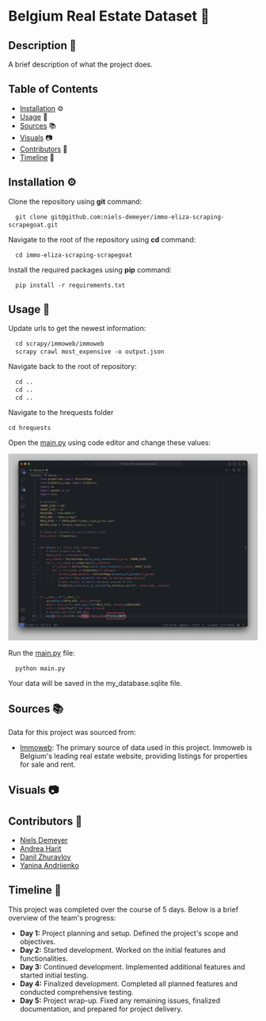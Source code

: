 # Belgium Real Estate Dataset 🏡

## Description 📝
A brief description of what the project does.

## Table of Contents

- [Installation](#installation) ⚙️
- [Usage](#usage) 🚀
- [Sources](#sources) 📚
- [Visuals](#visuals) 📷
- [Contributors](#contributors) 👥
- [Timeline](#timeline) 📅

## Installation ⚙️

Clone the repository using **git** command:

      git clone git@github.com:niels-demeyer/immo-eliza-scraping-scrapegoat.git

Navigate to the root of the repository using **cd** command:
      
      cd immo-eliza-scraping-scrapegoat

Install the required packages using **pip** command:

      pip install -r requirements.txt

## Usage 🚀

Update urls to get the newest information:

      cd scrapy/immoweb/immoweb
      scrapy crawl most_expensive -o output.json

Navigate back to the root of repository:

      cd ..
      cd ..
      cd ..

Navigate to the hrequests folder

    cd hrequests

Open the [main.py](hrequests/main.py) using code editor and change these values:

![My Image](img/how_to_setup_hrequests.png)

Run the [main.py](hrequests/main.py) file:

      python main.py

Your data will be saved in the my_database.sqlite file.

## Sources 📚

Data for this project was sourced from:

- [Immoweb](https://www.immoweb.be/): The primary source of data used in this project. Immoweb is Belgium's leading real estate website, providing listings for properties for sale and rent.

## Visuals 📷

## Contributors 👥

- [Niels Demeyer](https://github.com/niels-demeyer)
- [Andrea Harit](https://github.com/andreaharit)
- [Danil Zhuravlov](https://github.com/Danil-Zhuravlov)
- [Yanina Andriienko](https://github.com/Yanina-Andriienko)

## Timeline 📅

This project was completed over the course of 5 days. Below is a brief overview of the team's progress:

- **Day 1:** Project planning and setup. Defined the project's scope and objectives.
- **Day 2:** Started development. Worked on the initial features and functionalities.
- **Day 3:** Continued development. Implemented additional features and started initial testing.
- **Day 4:** Finalized development. Completed all planned features and conducted comprehensive testing.
- **Day 5:** Project wrap-up. Fixed any remaining issues, finalized documentation, and prepared for project delivery.
